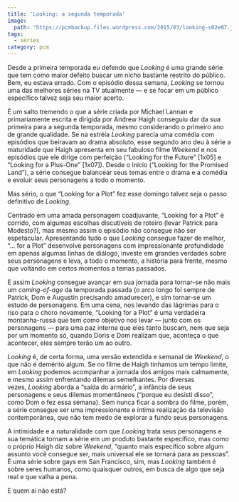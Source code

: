 ```yaml
---
title: 'Looking: a segunda temporada'
image:
  path: "https://pcmbackup.files.wordpress.com/2015/03/looking-s02e07.jpg"
tags:
  - séries
category: pcm
---
```

Desde a primeira temporada eu defendo que _Looking_ é uma grande série que tem como maior defeito buscar um nicho bastante restrito do público. Bem, eu estava errado. Com o episódio dessa semana, _Looking_ se tornou uma das melhores séries na TV atualmente — e se focar em um público específico talvez seja seu maior acerto.

É um salto tremendo o que a série criada por Michael Lannan e primariamente escrita e dirigida por Andrew Haigh conseguiu dar da sua primeira para a segunda temporada, mesmo considerando o primeiro ano de grande qualidade. Se na estréia _Looking_ parecia uma comédia com episódios que beiravam ao drama absoluto, esse segundo ano deu à série a maturidade que Haigh apresenta em seu fabuloso filme _Weekend_ e nos episódios que ele dirige com perfeição (“Looking for the Future” \[1x05\] e “Looking for a Plus-One” \[1x07\]). Desde o início (“Looking for the Promised Land”), a série consegue balancear seus temas entre o drama e a comédia e evoluir seus personagens a todo o momento.

Mas sério, o que “Looking for a Plot” fez esse domingo talvez seja o passo definitivo de _Looking_.

Centrado em uma amada personagem coadjuvante, “Looking for a Plot” é corrido, com algumas escolhas discutíveis de roteiro (levar Patrick para Modesto?), mas mesmo assim o episódio não consegue não ser espetacular. Apresentando tudo o que _Looking_ consegue fazer de melhor, “… for a Plot” desenvolve personagens com impressionante profundidade em apenas algumas linhas de diálogo, investe em grandes verdades sobre seus personagens e leva, a todo o momento, a história para frente, mesmo que voltando em certos momentos a temas passados.

E assim _Looking_ consegue avançar em sua jornada para tornar-se não mais um _coming-of-age_ da temporada passada (o arco longo foi sempre de Patrick, Dom e Augustin precisando amadurecer), e sim tornar-se um estudo de personagens. Em uma cena, nos levando das lágrimas para o riso para o choro novamente, “Looking for a Plot” é uma verdadeira montanha-russa que tem como objetivo nos levar — junto com os personagens — para uma paz interna que eles tanto buscam, nem que seja por um momento só, quando Doris e Dom realizam que, aconteça o que acontecer, eles sempre terão um ao outro.

_Looking_ é, de certa forma, uma versão extendida e semanal de _Weekend_, o que não é demérito algum. Se no filme de Haigh tinhamos um tempo limite, em _Looking_ podemos acompanhar a jornada dos amigos mais calmamente, e mesmo assim enfrentando dilemas semelhantes. Por diversas vezes, _Looking_ aborda a “saída do armário”, a infância de seus personagens e seus dilemas momentâneos (“porque eu desisti disso”, como Dom o fez essa semana). Sem nunca ficar a sombra do filme, porém, a série consegue ser uma impressionante e íntima realização da televisão contemporânea, que não tem medo de explorar a fundo seus personagens.

A intimidade e a naturalidade com que _Looking_ trata seus personagens e sua temática tornam a série em um produto bastante específico, mas como o próprio Haigh diz sobre _Weekend_, “quanto mais específico sobre algum assunto você consegue ser, mais universal ele se tornará para as pessoas”. É uma série sobre gays em San Francisco, sim, mas _Looking_ também é sobre seres humanos, como quaisquer outros, em busca de algo que seja real e que valha a pena.

E quem aí não está?

